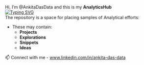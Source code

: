 Hi, I’m @AnkitaDasData and this is my **AnalyticsHub**  
[![Typing SVG](https://readme-typing-svg.demolab.com/?lines=This+is+a+repository+of+Projects,+Explorations;Analytics+Hub)](https://git.io/typing-svg)  
The repository is a space for placing samples of Analytical efforts:  
- These may contain:  
  - **Projects**
  - **Explorations** 
  - **Snippets** 
  - **Ideas** 
  




📫 Connect with me - www.linkedin.com/in/ankita-das-data
